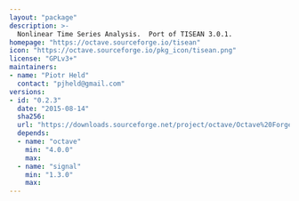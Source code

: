 ```yaml
---
layout: "package"
description: >-
  Nonlinear Time Series Analysis.  Port of TISEAN 3.0.1.
homepage: "https://octave.sourceforge.io/tisean"
icon: "https://octave.sourceforge.io/pkg_icon/tisean.png"
license: "GPLv3+"
maintainers:
- name: "Piotr Held"
  contact: "pjheld@gmail.com"
versions:
- id: "0.2.3"
  date: "2015-08-14"
  sha256:
  url: "https://downloads.sourceforge.net/project/octave/Octave%20Forge%20Packages/Individual%20Package%20Releases/tisean-0.2.3.tar.gz"
  depends:
  - name: "octave"
    min: "4.0.0"
    max:
  - name: "signal"
    min: "1.3.0"
    max:
---
```

